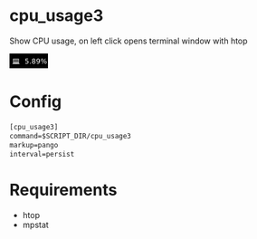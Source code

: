 # cpu_usage3

Show CPU usage, on left click opens terminal window with htop

![](cpu_usage3.png)

# Config

```
[cpu_usage3]
command=$SCRIPT_DIR/cpu_usage3
markup=pango
interval=persist
```

# Requirements
* htop
* mpstat
